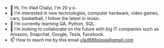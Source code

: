 - 👋 Hi, I’m Vlad Chalyi, I'm 20 y.o.
- 👀 I’m interested in new technologies, computer hardware, video games, cars, basketball, I follow the latest in music.
- 🌱 I’m currently learning QA, Python, SQL.
- 💞️ I’m looking to collaborate on the future with big IT companies such as Amazon, Snapchat, Google, Tesla, Facebook.
- 📫 How to reach me by this email vlad666slava@gmail.com

<!---
chalyk/chalyk is a ✨ special ✨ repository because its `README.md` (this file) appears on your GitHub profile.
You can click the Preview link to take a look at your changes.
--->
